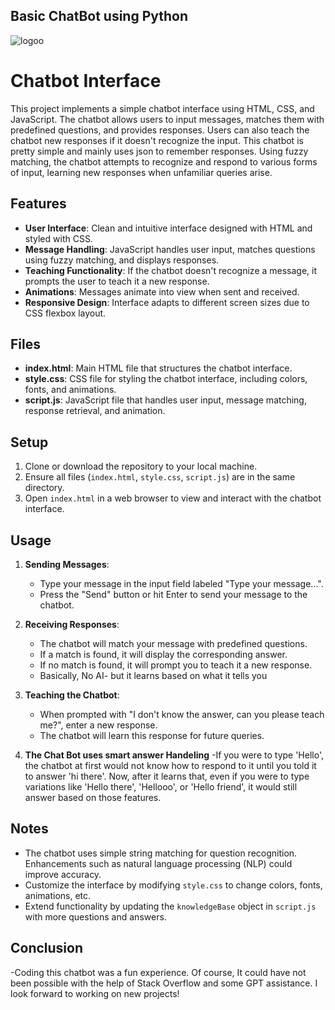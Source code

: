 ## Basic ChatBot using Python
![logoo](https://github.com/FaizanDhankwala/ChatBot/assets/55712375/428c513f-20d4-433b-9931-356563cb757e)

# Chatbot Interface

This project implements a simple chatbot interface using HTML, CSS, and JavaScript. The chatbot allows users to input messages, matches them with predefined questions, and provides responses. Users can also teach the chatbot new responses if it doesn't recognize the input. 
This chatbot is pretty simple and mainly uses json to remember responses. Using fuzzy matching, the chatbot attempts to recognize and respond to various forms of input, learning new responses when unfamiliar queries arise. 


## Features

- **User Interface**: Clean and intuitive interface designed with HTML and styled with CSS.
- **Message Handling**: JavaScript handles user input, matches questions using fuzzy matching, and displays responses.
- **Teaching Functionality**: If the chatbot doesn't recognize a message, it prompts the user to teach it a new response.
- **Animations**: Messages animate into view when sent and received.
- **Responsive Design**: Interface adapts to different screen sizes due to CSS flexbox layout.

## Files

- **index.html**: Main HTML file that structures the chatbot interface.
- **style.css**: CSS file for styling the chatbot interface, including colors, fonts, and animations.
- **script.js**: JavaScript file that handles user input, message matching, response retrieval, and animation.

## Setup

1. Clone or download the repository to your local machine.
2. Ensure all files (`index.html`, `style.css`, `script.js`) are in the same directory.
3. Open `index.html` in a web browser to view and interact with the chatbot interface.

## Usage

1. **Sending Messages**:
   - Type your message in the input field labeled "Type your message...".
   - Press the "Send" button or hit Enter to send your message to the chatbot.

2. **Receiving Responses**:
   - The chatbot will match your message with predefined questions.
   - If a match is found, it will display the corresponding answer.
   - If no match is found, it will prompt you to teach it a new response.
   - Basically, No AI- but it learns based on what it tells you

3. **Teaching the Chatbot**:
   - When prompted with "I don't know the answer, can you please teach me?", enter a new response.
   - The chatbot will learn this response for future queries.

4. **The Chat Bot uses smart answer Handeling**
   -If you were to type 'Hello', the chatbot at first would not know how to respond to it until you told it to answer 'hi there'. Now, after it learns that, even if you were to type variations like 'Hello there', 'Hellooo', or 'Hello friend', it would still answer based on those features.

## Notes

- The chatbot uses simple string matching for question recognition. Enhancements such as natural language processing (NLP) could improve accuracy.
- Customize the interface by modifying `style.css` to change colors, fonts, animations, etc.
- Extend functionality by updating the `knowledgeBase` object in `script.js` with more questions and answers.

## Conclusion
-Coding this chatbot was a fun experience. Of course, It could have not been possible with the help of Stack Overflow and some GPT assistance. I look forward to working on new projects!


 
